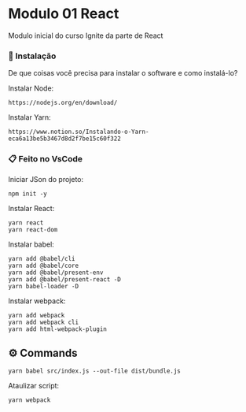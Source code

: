 Modulo 01 React
============

Modulo inicial do curso Ignite da parte de React

### 🔧 Instalação

De que coisas você precisa para instalar o software e como instalá-lo?

Instalar Node:
```
https://nodejs.org/en/download/
```

Instalar Yarn:
```
https://www.notion.so/Instalando-o-Yarn-eca6a13be5b3467d8d2f7be15c60f322
```

### 📋 Feito no VsCode

Iniciar JSon do projeto:
```
npm init -y
```

Instalar React:
```
yarn react
yarn react-dom
```

Instalar babel:
```
yarn add @babel/cli
yarn add @babel/core
yarn add @babel/present-env
yarn add @babel/present-react -D
yarn babel-loader -D
```

Instalar webpack:
```
yarn add webpack
yarn add webpack cli
yarn add html-webpack-plugin
```

## ⚙️ Commands

```
yarn babel src/index.js --out-file dist/bundle.js
```

Ataulizar script:
```
yarn webpack
```

